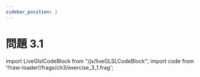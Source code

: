 ```yaml
---
sidebar_position: 2
---
```


# 問題 3.1

import LiveGlslCodeBlock from "/js/liveGLSLCodeBlock";
import code from '!!raw-loader!/frags/ch3/exercise_3_1.frag';

<LiveGlslCodeBlock fragName='exercise_3_1.frag' fragCode={code} />
